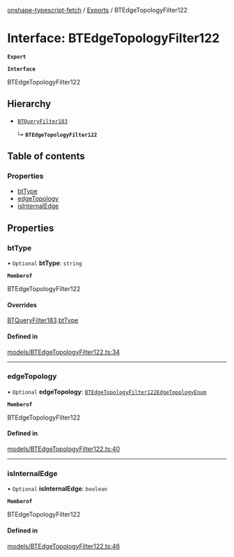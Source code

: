 [onshape-typescript-fetch](../README.md) / [Exports](../modules.md) / BTEdgeTopologyFilter122

# Interface: BTEdgeTopologyFilter122

**`Export`**

**`Interface`**

BTEdgeTopologyFilter122

## Hierarchy

- [`BTQueryFilter183`](BTQueryFilter183.md)

  ↳ **`BTEdgeTopologyFilter122`**

## Table of contents

### Properties

- [btType](BTEdgeTopologyFilter122.md#bttype)
- [edgeTopology](BTEdgeTopologyFilter122.md#edgetopology)
- [isInternalEdge](BTEdgeTopologyFilter122.md#isinternaledge)

## Properties

### btType

• `Optional` **btType**: `string`

**`Memberof`**

BTEdgeTopologyFilter122

#### Overrides

[BTQueryFilter183](BTQueryFilter183.md).[btType](BTQueryFilter183.md#bttype)

#### Defined in

[models/BTEdgeTopologyFilter122.ts:34](https://github.com/toebes/onshape-typescript-fetch/blob/3e11ae1/models/BTEdgeTopologyFilter122.ts#L34)

___

### edgeTopology

• `Optional` **edgeTopology**: [`BTEdgeTopologyFilter122EdgeTopologyEnum`](../modules.md#btedgetopologyfilter122edgetopologyenum-1)

**`Memberof`**

BTEdgeTopologyFilter122

#### Defined in

[models/BTEdgeTopologyFilter122.ts:40](https://github.com/toebes/onshape-typescript-fetch/blob/3e11ae1/models/BTEdgeTopologyFilter122.ts#L40)

___

### isInternalEdge

• `Optional` **isInternalEdge**: `boolean`

**`Memberof`**

BTEdgeTopologyFilter122

#### Defined in

[models/BTEdgeTopologyFilter122.ts:46](https://github.com/toebes/onshape-typescript-fetch/blob/3e11ae1/models/BTEdgeTopologyFilter122.ts#L46)

